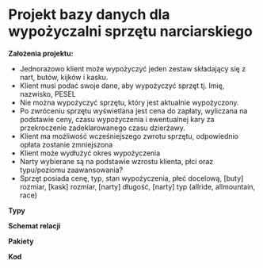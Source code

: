 <h1>Projekt bazy danych dla wypożyczalni sprzętu narciarskiego</h1>

<b>Założenia projektu:</b>
<ul>
  <li>Jednorazowo klient może wypożyczyć jeden zestaw składający się z nart, butów, kijków i kasku. </li> 

  <li>Klient musi podać swoje dane, aby wypożyczyć sprzęt tj. Imię, nazwisko, PESEL </li> 

  <li>Nie można wypożyczyć sprzętu, który jest aktualnie wypożyczony.  </li> 

  <li>Po zwróceniu sprzętu wyświetlana jest cena do zapłaty, wyliczana na podstawie ceny, czasu wypożyczenia i ewentualnej kary za przekroczenie zadeklarowanego czasu dzierżawy. </li> 

  <li>Klient ma możliwość wcześniejszego zwrotu sprzętu, odpowiednio opłata zostanie zmniejszona </li> 

  <li>Klient może wydłużyć okres wypożyczenia </li> 

  <li>Narty wybierane są na podstawie wzrostu klienta, płci oraz typu/poziomu zaawansowania? </li> 

  <li>Sprzęt posiada cenę, typ, stan wypożyczenia, płeć docelową, [buty] rozmiar, [kask] rozmiar, [narty] długość, [narty] typ (allride, allmountain, race) </li> 
</ul>

 

<b>Typy </b>

 

<b>Schemat relacji </b>

 

<b>Pakiety </b>

 

<b>Kod </b>
